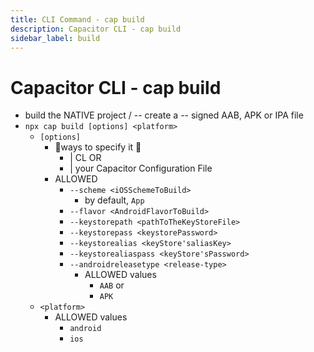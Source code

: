 ```yaml
---
title: CLI Command - cap build
description: Capacitor CLI - cap build
sidebar_label: build
---
```


# Capacitor CLI - cap build

* build the NATIVE project / -- create a -- signed AAB, APK or IPA file 
* `npx cap build [options] <platform>`
  * `[options]`
    * 👀ways to specify it 👀
      * | CL OR
      * | your Capacitor Configuration File
    * ALLOWED
      * `--scheme <iOSSchemeToBuild>`
        * by default, `App`
      * `--flavor <AndroidFlavorToBuild>`
      * `--keystorepath <pathToTheKeyStoreFile>`
      * `--keystorepass <keystorePassword>`
      * `--keystorealias <keyStore'saliasKey>`
      * `--keystorealiaspass <keyStore'sPassword>`
      * `--androidreleasetype <release-type>`
        * ALLOWED values
          * `AAB` or
          * `APK`
  * `<platform>`
    * ALLOWED values
      * `android` 
      * `ios`
